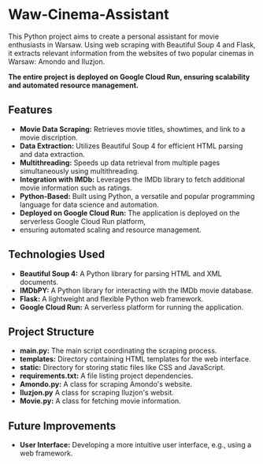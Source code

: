 # Waw-Cinema-Assistant

This Python project aims to create a personal assistant for movie enthusiasts in Warsaw. 
Using web scraping with Beautiful Soup 4 and Flask, 
it extracts relevant information from the websites of two popular cinemas in Warsaw: Amondo and Iluzjon. 

**The entire project is deployed on Google Cloud Run, ensuring scalability and automated resource management.**

## Features
* **Movie Data Scraping:** Retrieves movie titles, showtimes, and link to a movie discription.
* **Data Extraction:** Utilizes Beautiful Soup 4 for efficient HTML parsing and data extraction.
* **Multithreading:** Speeds up data retrieval from multiple pages simultaneously using multithreading.
* **Integration with IMDb:** Leverages the IMDb library to fetch additional movie information such as ratings.
* **Python-Based:** Built using Python, a versatile and popular programming language for data science and automation.
* **Deployed on Google Cloud Run:** The application is deployed on the serverless Google Cloud Run platform,
* ensuring automated scaling and resource management.

## Technologies Used
* **Beautiful Soup 4:** A Python library for parsing HTML and XML documents.
* **IMDbPY:** A Python library for interacting with the IMDb movie database.
* **Flask:**  A lightweight and flexible Python web framework.
* **Google Cloud Run:** A serverless platform for running the application.

## Project Structure
* **main.py:** The main script coordinating the scraping process.
* **templates:** Directory containing HTML templates for the web interface.
* **static:** Directory for storing static files like CSS and JavaScript.
* **requirements.txt:** A file listing project dependencies.
* **Amondo.py:** A class for scraping Amondo's website.
* **Iluzjon.py** A class for scraping Iluzjon's websit.
* **Movie.py:** A class for fetching movie information.

## Future Improvements
* **User Interface:** Developing a more intuitive user interface, e.g., using a web framework.
